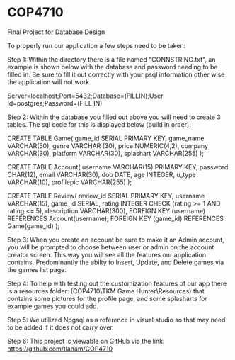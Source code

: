# COP4710

Final Project for Database Design

To properly run our application a few steps need to be taken:

Step 1: Within the directory there is a file named "CONNSTRING.txt", an example is shown below with the database and password needing to be filled in. Be sure to fill it out correctly with your psql information other wise the application will not work.

Server=localhost;Port=5432;Database=(FILLIN);User Id=postgres;Password=(FILL IN)

Step 2: Within the database you filled out above you will need to create 3 tables. The sql code for this is displayed below (build in order):

CREATE TABLE Game(
game_id SERIAL PRIMARY KEY,
game_name VARCHAR(50),
genre VARCHAR (30),
price NUMERIC(4,2),
company VARCHAR(30),
platform VARCHAR(30),
splashart VARCHAR(255)
);

CREATE TABLE Account(
username VARCHAR(15) PRIMARY KEY,
password CHAR(12),
email VARCHAR(30),
dob DATE,
age INTEGER,
u_type VARCHAR(10),
profilepic VARCHAR(255)
);

CREATE TABLE Review(
review_id SERIAL PRIMARY KEY,
username VARCHAR(15),
game_id SERIAL,
rating INTEGER CHECK (rating >= 1 AND rating <= 5),
description VARCHAR(300),
FOREIGN KEY (username) REFERENCES Account(username),
FOREIGN KEY (game_id) REFERENCES Game(game_id)
);

Step 3: When you create an account be sure to make it an Admin account, you will be prompted to choose between user or admin on the account creator screen. This way you will see all the features our application contains. Predominantly the abilty to Insert, Update, and Delete games via the games list page.

Step 4: To help with testing out the customization features of our app there is a resources folder: (COP4710\TKM Game Hunter\Resources\) that contains some pictures for the profile page, and some splasharts for example games you could add.

Step 5: We utilized Npgsql as a reference in visual studio so that may need to be added if it does not carry over.

Step 6: This project is viewable on GitHub via the link: https://github.com/tlaham/COP4710
